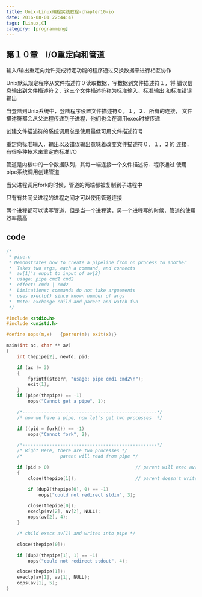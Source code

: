 ```yaml
---
title: Unix-Linux编程实践教程-chapter10-io
date: 2016-08-01 22:44:47
tags: [Linux,C]
category: [programming]
---
```


## 第１０章　I/O重定向和管道

输入/输出重定向允许完成特定功能的程序通过交换数据来进行相互协作

Unix默认规定程序从文件描述符０读取数据，写数据到文件描述符１，将
错误信息输出到文件描述符２．这三个文件描述符称为标准输入，标准输出
和标准错误输出

当登陆到Unix系统中，登陆程序设置文件描述符０，１，２．所有的连接，
文件描述符都会从父进程传递到子进程．他们也会在调用exec时被传递

创建文件描述符的系统调用总是使用最低可用文件描述符号

重定向标准输入，输出以及错误输出意味着改变文件描述符０，１，２的
连接．有很多种技术来重定向标准I/O

管道是内核中的一个数据队列，其每一端连接一个文件描述符．程序通过
使用pipe系统调用创建管道

当父进程调用fork的时候，管道的两端都被复制到子进程中

只有有共同父进程的进程之间才可以使用管道连接

两个进程都可以读写管道，但是当一个进程读，另一个进程写的时候，管道的使用效率最高

## code

``` c
/*
 * pipe.c
 * Demonstrates how to create a pipeline from on process to another
 *  Takes two args, each a command, and connects
 *  av[1]'s ouput to input of av[2]
 *  usage: pipe cmd1 cmd2
 *  effect: cmd1 | cmd2
 *  Limitations: commands do not take arguements
 *  uses execlp() since known number of args
 *  Note: exchange child and parent and watch fun
 */

#include <stdio.h>
#include <unistd.h>

#define oops(m,x)   {perror(m); exit(x);}

main(int ac, char ** av)
{
    int thepipe[2], newfd, pid;

    if (ac != 3)
    {
        fprintf(stderr, "usage: pipe cmd1 cmd2\n");
        exit(1);
    }
    if (pipe(thepipe) == -1)
        oops("Cannot get a pipe", 1);

    /*--------------------------------------------------*/
    /* now we have a pipe, now let's get two processes  */

    if ((pid = fork()) == -1)
        oops("Cannot fork", 2);

    /*--------------------------------------------------*/
    /* Right Here, there are two processes */
    /*              parent will read from pipe */

    if (pid > 0)                                // parent will exec av[2]
    {
        close(thepipe[1]);                      // parent doesn't write to pipe

        if (dup2(thepipe[0], 0) == -1)
            oops("could not redirect stdin", 3);

        close(thepipe[0]);
        execlp(av[2], av[2], NULL);
        oops(av[2], 4);
    }

    /* child execs av[1] and writes into pipe */

    close(thepipe[0]);

    if (dup2(thepipe[1], 1) == -1)
        oops("could not redirect stdout", 4);

    close(thepipe[1]);
    execlp(av[1], av[1], NULL);
    oops(av[1], 5);
}
```

